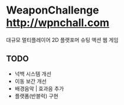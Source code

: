 # WeaponChallenge <http://wpnchall.com>

대규모 멀티플레이어 2D 플랫포머 슈팅 액션 웹 게임

## TODO

-   넉백 시스템 개선
-   이동 보간 개선
-   배경음악 | 효과음 추가
-   플랫폼(반블럭) 구현
